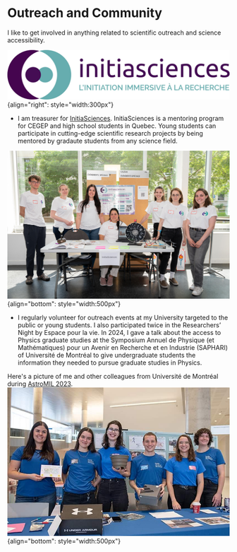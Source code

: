 # Outreach and Community

I like to get involved in anything related to scientific outreach and science accessibility.

![InitiaSciences](./logo_cerclestextes.jpg "InitiaSciences"){align="right": style="width:300px"}

- I am treasurer for [InitiaSciences](https://initiasciences.ca/). InitiaSciences is a mentoring program for CEGEP and high school students in Quebec. Young students can participate in cutting-edge scientific research projects by being mentored by gradaute students from any science field.

![Symposium 2023](./Photo_groupe_symposium.jpg){align="bottom": style="width:500px"}

- I regularly volunteer for outreach events at my University targeted to the public or young students. I also participated twice in the Researchers’ Night by Espace pour la vie. In 2024, I gave a talk about the access to Physics graduate studies at the Symposium Annuel de Physique (et Mathématiques) pour un Avenir en Recherche et en Industrie (SAPHARI) of Université de Montréal to give undergraduate students the information they needed to pursue graduate studies in Physics.

Here's a picture of me and other colleagues from Université de Montréal during [AstroMIL 2023](https://exoplanetes.umontreal.ca/en/event/astromil-2023-an-astronomy-celebration-for-all/).
![AstroMIL 2023](./AstroMIL_2023.jpg){align="bottom": style="width:500px"}
